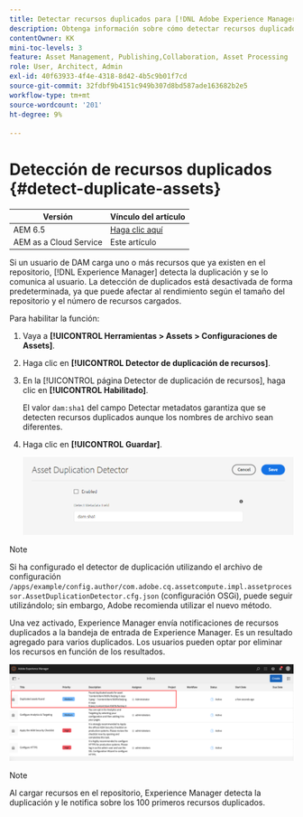 ```yaml
---
title: Detectar recursos duplicados para [!DNL Adobe Experience Manager] as a [!DNL Cloud Service]
description: Obtenga información sobre cómo detectar recursos duplicados
contentOwner: KK
mini-toc-levels: 3
feature: Asset Management, Publishing,Collaboration, Asset Processing
role: User, Architect, Admin
exl-id: 40f63933-4f4e-4318-8d42-4b5c9b01f7cd
source-git-commit: 32fdbf9b4151c949b307d8bd587ade163682b2e5
workflow-type: tm+mt
source-wordcount: '201'
ht-degree: 9%

---
```



# Detección de recursos duplicados {#detect-duplicate-assets}

| Versión | Vínculo del artículo |
| -------- | ---------------------------- |
| AEM 6.5 | [Haga clic aquí](https://experienceleague.adobe.com/docs/experience-manager-65/assets/managing/duplicate-detection.html?lang=en) |
| AEM as a Cloud Service | Este artículo |

Si un usuario de DAM carga uno o más recursos que ya existen en el repositorio, [!DNL Experience Manager] detecta la duplicación y se lo comunica al usuario. La detección de duplicados está desactivada de forma predeterminada, ya que puede afectar al rendimiento según el tamaño del repositorio y el número de recursos cargados.

Para habilitar la función:

1. Vaya a **[!UICONTROL Herramientas > Assets > Configuraciones de Assets]**.

1. Haga clic en **[!UICONTROL Detector de duplicación de recursos]**.

1. En la [!UICONTROL página Detector de duplicación de recursos], haga clic en **[!UICONTROL Habilitado]**.

   El valor `dam:sha1` del campo Detectar metadatos garantiza que se detecten recursos duplicados aunque los nombres de archivo sean diferentes.

1. Haga clic en **[!UICONTROL Guardar]**.

   ![Detector de duplicación de recursos](assets/asset-duplication-detector.png)

>[!NOTE]
>
>Si ha configurado el detector de duplicación utilizando el archivo de configuración `/apps/example/config.author/com.adobe.cq.assetcompute.impl.assetprocessor.AssetDuplicationDetector.cfg.json` (configuración OSGi), puede seguir utilizándolo; sin embargo, Adobe recomienda utilizar el nuevo método.


Una vez activado, Experience Manager envía notificaciones de recursos duplicados a la bandeja de entrada de Experience Manager. Es un resultado agregado para varios duplicados. Los usuarios pueden optar por eliminar los recursos en función de los resultados.

![Notificación de la bandeja de entrada para recursos duplicados](assets/duplicate-detect-inbox-notification.png)

>[!NOTE]
>
>Al cargar recursos en el repositorio, Experience Manager detecta la duplicación y le notifica sobre los 100 primeros recursos duplicados.
